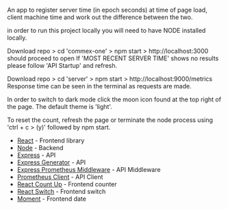 <!-- Single page app using React, Express, Express Generator & Node -->

An app to register server time (in epoch seconds) at time of page load, client machine time and work out the difference between the two.

<!-- Pre-startup -->

in order to run this project locally you will need to have NODE installed locally.

<!-- Frontend Startup -->

Download repo > cd 'commex-one' > npm start > http://localhost:3000 should proceed to open
If 'MOST RECENT SERVER TIME' shows no results please follow 'API Startup' and refresh.

<!-- API Startup -->

Download repo > cd 'server' > npm start > http://localhost:9000/metrics
Response time can be seen in the terminal as requests are made.

<!-- Dark Mode -->

In order to switch to dark mode click the moon icon found at the top right of the page.
The default theme is 'light'.

<!-- Reset -->

To reset the count, refresh the page or terminate the node process using 'ctrl + c > (y)' followed by npm start.

<!-- Built With -->

- [React](https://reactjs.org/) - Frontend library
- [Node](https://nodejs.org/en/) - Backend
- [Express](https://expressjs.com/) - API
- [Express Generator](https://expressjs.com/en/starter/generator.html) - API
- [Express Prometheus Middleware](https://www.npmjs.com/package/express-prometheus-middleware) - API Middleware
- [Prometheus Client](https://www.npmjs.com/package/express-prometheus-middleware) - API Client
- [React Count Up](https://www.npmjs.com/package/react-countup) - Frontend counter
- [React Switch](https://www.npmjs.com/package/react-switch) - Frontend switch
- [Moment](https://www.npmjs.com/package/moment) - Frontend date
